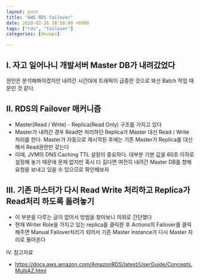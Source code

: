 ```yaml
---
layout: post
title: "AWS RDS failover"
date: 2020-02-26 18:50:00 +0900
tags: ["rds", "failover"]
categories: [devops]

---
```


## I. 자고 일어나니 개발서버 Master DB가 내려갔었다

원인은 분석해봐야겠지만 내려간 시간대에 트래픽이 급증한 것으로 봐선  Batch 작업 때문인 것 같다. 

## II. RDS의 Failover 매커니즘

- Master(Read / Write) - Replica(Read Only) 구조를 가지고 있다
- Master가 내려간 경우 Read만 처리하던 Replica가 Master 대신 Read / Write 처리를 한다. Master가 자동으로 재시작된 후에는 기존 Master가 Replica를 대신해서 Read권한만 갖는다
- 이때, JVM의 DNS Caching TTL 설정이 중요하다. 대부분 기본 값을 60초 이하로 설정해 놓기 때문에 문제 없지만 혹시 더 길다면 여전히 내려간 Master DB를 향해 요청을 보내고 있을 수 있으므로 확인해보자

## III. 기존 마스터가 다시 Read Write 처리하고 Replica가 Read처리 하도록 돌려놓기

- 이 부분을 다루는 글이 없어서 방법을 찾아보니 의외로 간단했다
- 현재 Writer Role을 가지고 있는 replica를 클릭한 후 Actions의 Failover를 클릭해주면 Manual Failover처리가 되어서 기존 Master instance가 다시 Master 자리로 돌아온다

IV. 참고자료

- https://docs.aws.amazon.com/AmazonRDS/latest/UserGuide/Concepts.MultiAZ.html
